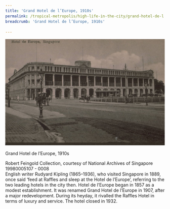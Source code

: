 ```yaml
---
title: 'Grand Hotel de l’Europe, 1910s'
permalink: /tropical-metropolis/high-life-in-the-city/grand-hotel-de-l''europe-1910s/'/
breadcrumb: 'Grand Hotel de l’Europe, 1910s'

---
```



![Grand Hotel de l’Europe, 1910s](/images/sub2-3-hotel-de-europe.jpg)
<div class="custom-caption">
<div><p>Grand Hotel de l’Europe, 1910s</p></div>
<div>Robert Feingold Collection, courtesy of National Archives of Singapore</div>
<div>19980005107 - 0008</div>
</div>
English writer Rudyard Kipling (1865–1936), who visited Singapore in 1889, once said ‘feed at Raffles and sleep at the Hotel de l’Europe’, referring to the two leading hotels in the city then. Hotel de l’Europe began in 1857 as a modest establishment. It was renamed Grand Hotel de l’Europe in 1907, after a major redevelopment. During its heyday, it rivalled the Raffles Hotel in terms of luxury and service. The hotel closed in 1932.

 
